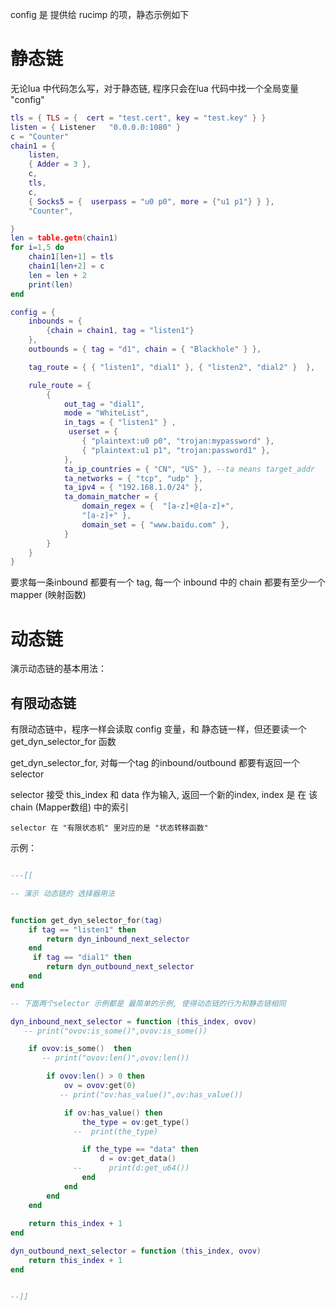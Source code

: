 
config 是 提供给 rucimp 的项，静态示例如下

# 静态链

无论lua 中代码怎么写，对于静态链, 程序只会在lua 代码中找一个全局变量 "config"

```lua
tls = { TLS = {  cert = "test.cert", key = "test.key" } }
listen = { Listener   "0.0.0.0:1080" }
c = "Counter"
chain1 = {
    listen,
    { Adder = 3 },
    c,
    tls,
    c,
    { Socks5 = {  userpass = "u0 p0", more = {"u1 p1"} } },
    "Counter",

}
len = table.getn(chain1)
for i=1,5 do 
    chain1[len+1] = tls
    chain1[len+2] = c 
    len = len + 2
    print(len)
end

config = {
    inbounds = {
        {chain = chain1, tag = "listen1"}
    },
    outbounds = { tag = "d1", chain = { "Blackhole" } },

    tag_route = { { "listen1", "dial1" }, { "listen2", "dial2" }  },

    rule_route = { 
        { 
            out_tag = "dial1", 
            mode = "WhiteList",
            in_tags = { "listen1" } ,
             userset = {
                { "plaintext:u0 p0", "trojan:mypassword" },
                { "plaintext:u1 p1", "trojan:password1" },
            },
            ta_ip_countries = { "CN", "US" }, --ta means target_addr
            ta_networks = { "tcp", "udp" },
            ta_ipv4 = { "192.168.1.0/24" },
            ta_domain_matcher = {
                domain_regex = {  "[a-z]+@[a-z]+",
                "[a-z]+" },
                domain_set = { "www.baidu.com" },
            }
        } 
    }
}
```

要求每一条inbound 都要有一个 tag, 每一个 inbound 中的 chain 都要有至少一个 mapper (映射函数)

# 动态链

演示动态链的基本用法：

## 有限动态链

有限动态链中，程序一样会读取 config 变量，和 静态链一样，但还要读一个 get_dyn_selector_for 函数

get_dyn_selector_for, 对每一个tag 的inbound/outbound 都要有返回一个selector

selector 接受 this_index 和 data 作为输入, 返回一个新的index, index 是 在 该chain (Mapper数组) 中的索引

    selector 在 "有限状态机" 里对应的是 "状态转移函数"


示例：

```lua

---[[

-- 演示 动态链的 选择器用法


function get_dyn_selector_for(tag)
    if tag == "listen1" then 
        return dyn_inbound_next_selector
    end
     if tag == "dial1" then 
        return dyn_outbound_next_selector
    end
end

-- 下面两个selector 示例都是 最简单的示例, 使得动态链的行为和静态链相同

dyn_inbound_next_selector = function (this_index, ovov)
   -- print("ovov:is_some()",ovov:is_some())

    if ovov:is_some()  then
       -- print("ovov:len()",ovov:len())

        if ovov:len() > 0 then
            ov = ovov:get(0)
           -- print("ov:has_value()",ov:has_value())

            if ov:has_value() then
                the_type = ov:get_type()
              --  print(the_type)

                if the_type == "data" then
                    d = ov:get_data()
              --      print(d:get_u64())
                end
            end
        end
    end
   
    return this_index + 1
end

dyn_outbound_next_selector = function (this_index, ovov)
    return this_index + 1
end


--]]
```
